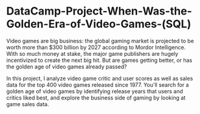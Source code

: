 # DataCamp-Project-When-Was-the-Golden-Era-of-Video-Games-(SQL)

Video games are big business: the global gaming market is projected to be worth more than $300 billion by 2027 according to Mordor Intelligence. With so much money at stake, the major game publishers are hugely incentivized to create the next big hit. But are games getting better, or has the golden age of video games already passed?

In this project, I analyze video game critic and user scores as well as sales data for the top 400 video games released since 1977. You'll search for a golden age of video games by identifying release years that users and critics liked best, and explore the business side of gaming by looking at game sales data.
